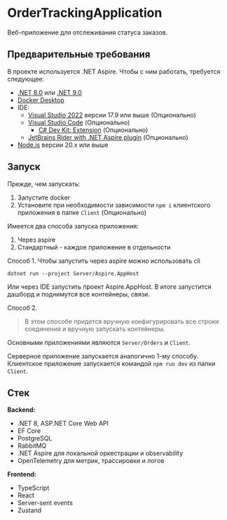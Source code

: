 # OrderTrackingApplication

Веб-приложение для отслеживания статуса заказов.

## Предварительные требования 

В проекте используется .NET Aspire. Чтобы с ним работать, требуется следующее:

- [.NET 8.0](https://dotnet.microsoft.com/download/dotnet/8.0) или [.NET 9.0](https://dotnet.microsoft.com/download/dotnet/9.0)
- [Docker Desktop](https://www.docker.com/products/docker-desktop)
- IDE:
	- [Visual Studio 2022](https://visualstudio.microsoft.com/vs/) версии 17.9 или выше (Опционально)
	- [Visual Studio Code](https://code.visualstudio.com/) (Опционально)
		- [C# Dev Kit: Extension](https://marketplace.visualstudio.com/items?itemName=ms-dotnettools.csdevkit) (Опционально)
	- [JetBrains Rider with .NET Aspire plugin](https://blog.jetbrains.com/dotnet/2024/02/19/jetbrains-rider-and-the-net-aspire-plugin/) (Опционально)
- [Node.js](https://nodejs.org/en/download) версии 20.х или выше

## Запуск

Прежде, чем запускать:
1. Запустите docker
2. Установите при необходимости зависимости `npm i` клиентского приложения в папке `Client` (Опционально)

Имеется два способа запуска приложения:
1. Через aspire
2. Стандартный - каждое приложение в отдельности

Способ 1. Чтобы запустить через aspire можно использовать cli
```shell
dotnet run --project Server/Aspire.AppHost
```
Или через IDE запустить проект Aspire.AppHost. В итоге запустится дашборд и поднимутся все контейнеры, связи.

Способ 2. 

> В этом способе придется вручную конфигурировать все строки соединения и вручную запускать контейнеры. 

Основными приложениями являются `Server/Orders` и `Client`.

Серверное приложение запускается аналогично 1-му способу. 
Клиентское приложение запускается командой `npm run dev` из папки `Client`.


##  Стек

**Backend:**
- .NET 8, ASP.NET Core Web API
- EF Core
- PostgreSQL
- RabbitMQ
- .NET Aspire для локальной оркестрации и observability
- OpenTelemetry для метрик, трассировки и логов
  
**Frontend:**
- TypeScript
- React
- Server-sent events
- Zustand

